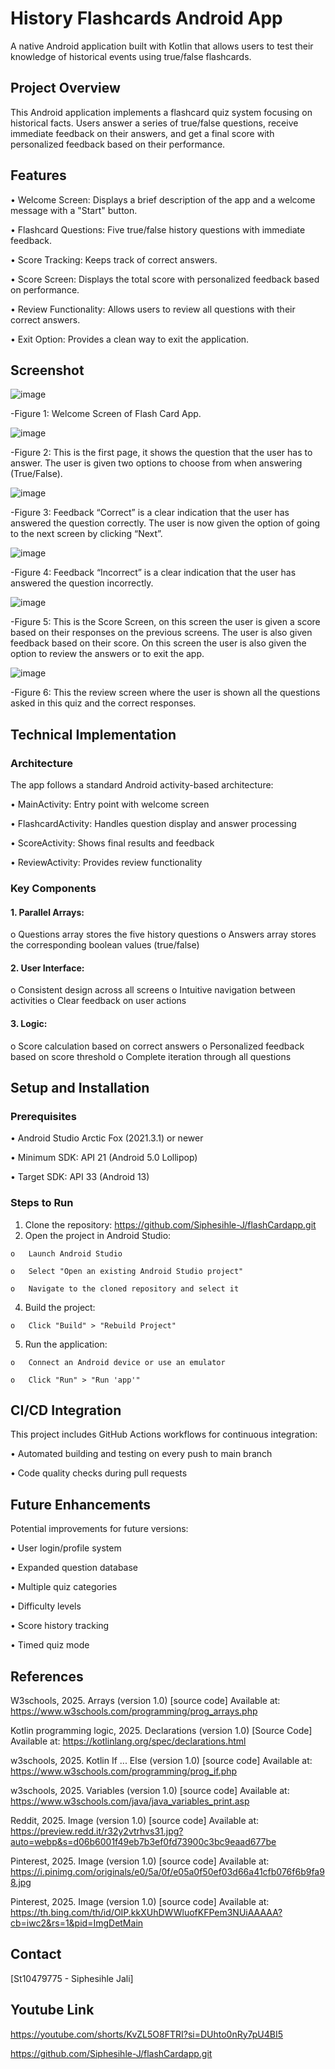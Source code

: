 # History Flashcards Android App
  A native Android application built with Kotlin that allows users to test their knowledge of historical events using true/false flashcards.

## Project Overview
  This Android application implements a flashcard quiz system focusing on historical facts. Users answer a series of true/false questions, receive immediate feedback on their answers, and get a final score with personalized feedback based on their performance.

## Features
  •	Welcome Screen: Displays a brief description of the app and a welcome message with a "Start" button.
  
  •	Flashcard Questions: Five true/false history questions with immediate feedback.
  
  •	Score Tracking: Keeps track of correct answers.
  
  •	Score Screen: Displays the total score with personalized feedback based on performance.
  
  •	Review Functionality: Allows users to review all questions with their correct answers.
  
  •	Exit Option: Provides a clean way to exit the application.

## Screenshot

  ![image](https://github.com/user-attachments/assets/4dbb84db-5121-4323-b2f4-48616918311c)
  
  -Figure 1: Welcome Screen of Flash Card App.

  ![image](https://github.com/user-attachments/assets/345f280a-f647-41f2-8709-27d1ac0a3819)
  
  -Figure 2: This is the first page, it shows the question that the user has to answer. The user is given two options to choose from when answering (True/False).

  ![image](https://github.com/user-attachments/assets/6d558f36-da8e-4e6e-98e5-61e53b7e8f47)
  
  -Figure 3: Feedback “Correct” is a clear indication that the user has answered the question correctly. The user is now given the option of going to the next screen by clicking “Next”.

  ![image](https://github.com/user-attachments/assets/02ceb9fd-7440-49c9-83a2-db27c7e2c4d9)
  
  -Figure 4: Feedback “Incorrect” is a clear indication that the user has answered the question incorrectly.

  ![image](https://github.com/user-attachments/assets/8b5124e2-db5e-4165-a7a6-981ddbef2432)
  
  -Figure 5: This is the Score Screen, on this screen the user is given a score based on their responses on the previous screens. The user is also given feedback based on their score. On this screen the user is also given the option to review the answers or to exit the app.

  ![image](https://github.com/user-attachments/assets/b5a5b7b5-bdd0-436b-939c-375b7237f0b4)
  
  -Figure 6: This the review screen where the user is shown all the questions asked in this quiz and the correct responses.

## Technical Implementation

### Architecture
  The app follows a standard Android activity-based architecture:
    
  •	MainActivity: Entry point with welcome screen
    
  •	FlashcardActivity: Handles question display and answer processing
    
  •	ScoreActivity: Shows final results and feedback
    
  •	ReviewActivity: Provides review functionality

### Key Components

#### 1.	Parallel Arrays:
  o	Questions array stores the five history questions
  o	Answers array stores the corresponding boolean values (true/false)

#### 2.	User Interface:
  o	Consistent design across all screens
  o	Intuitive navigation between activities
  o	Clear feedback on user actions

#### 3.	Logic:
  o	Score calculation based on correct answers
  o	Personalized feedback based on score threshold
  o	Complete iteration through all questions
  
## Setup and Installation

### Prerequisites
  
  •	Android Studio Arctic Fox (2021.3.1) or newer
  
  •	Minimum SDK: API 21 (Android 5.0 Lollipop)
  
  •	Target SDK: API 33 (Android 13)

### Steps to Run
  1.	Clone the repository: https://github.com/Siphesihle-J/flashCardapp.git
  2.	Open the project in Android Studio:

    o	Launch Android Studio
    
    o	Select "Open an existing Android Studio project"
  
    o	Navigate to the cloned repository and select it
  
  4.	Build the project:
  
    o	Click "Build" > "Rebuild Project"
  
  5.	Run the application:

    o	Connect an Android device or use an emulator
    
    o	Click "Run" > "Run 'app'"

## CI/CD Integration
  This project includes GitHub Actions workflows for continuous integration:
    
  •	Automated building and testing on every push to main branch
    
  •	Code quality checks during pull requests

## Future Enhancements
  Potential improvements for future versions:
    
  •	User login/profile system
  
  •	Expanded question database
  
  •	Multiple quiz categories
  
  •	Difficulty levels
  
  •	Score history tracking
    
  •	Timed quiz mode

## References
  W3schools, 2025. Arrays (version 1.0) [source code]
  Available at: https://www.w3schools.com/programming/prog_arrays.php

  Kotlin programming logic, 2025. Declarations (version 1.0) [Source Code]
  Available at: https://kotlinlang.org/spec/declarations.html

  w3schools, 2025. Kotlin If ... Else (version 1.0) [source code]
  Available at: https://www.w3schools.com/programming/prog_if.php

  w3schools, 2025. Variables (version 1.0) [source code]
  Available at: https://www.w3schools.com/java/java_variables_print.asp

  Reddit, 2025. Image (version 1.0) [source code]
  Available at: https://preview.redd.it/r32y2vtrhvs31.jpg?auto=webp&s=d06b6001f49eb7b3ef0fd73900c3bc9eaad677be
 
  Pinterest, 2025. Image (version 1.0) [source code]
  Available at: https://i.pinimg.com/originals/e0/5a/0f/e05a0f50ef03d66a41cfb076f6b9fa98.jpg

  Pinterest, 2025. Image (version 1.0) [source code]
  Available at: https://th.bing.com/th/id/OIP.kkXUhDWWluofKFPem3NUiAAAAA?cb=iwc2&rs=1&pid=ImgDetMain


## Contact
  [St10479775 - Siphesihle Jali]
  
## Youtube Link
  https://youtube.com/shorts/KvZL5O8FTRI?si=DUhto0nRy7pU4BI5
  
https://github.com/Siphesihle-J/flashCardapp.git

